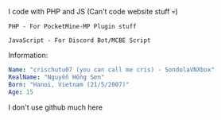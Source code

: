 I code with PHP and JS (Can't code website stuff 💀)

`PHP - For PocketMine-MP Plugin stuff`

`JavaScript - For Discord Bot/MCBE Script`

Information:
```yml
Name: "crischutu07 (you can call me cris) - SondolaVNXbox"
RealName: "Nguyễn Hồng Sơn"
Born: "Hanoi, Vietnam (21/5/2007)"
Age: 15
```
I don't use github much here
